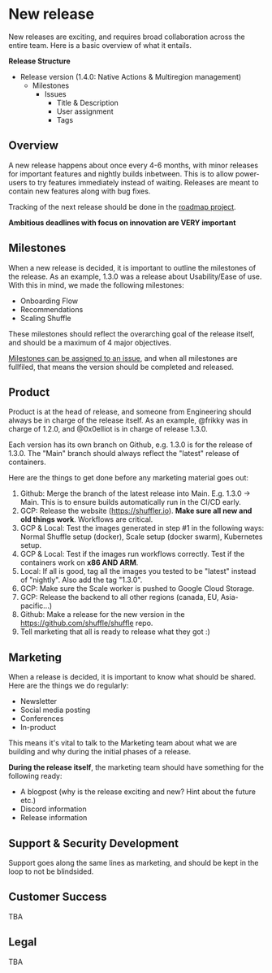 # New release
New releases are exciting, and requires broad collaboration across the entire team. Here is a basic overview of what it entails.

**Release Structure**
* Release version (1.4.0: Native Actions & Multiregion management)
  * Milestones
    * Issues
      * Title & Description
      * User assignment
      * Tags

## Overview
A new release happens about once every 4-6 months, with minor releases for important features and nightly builds inbetween. This is to allow power-users to try features immediately instead of waiting. 
Releases are meant to contain new features along with bug fixes. 

Tracking of the next release should be done in the [roadmap project](https://github.com/orgs/Shuffle/projects/8). 

**Ambitious deadlines with focus on innovation are VERY important**

## Milestones
When a new release is decided, it is important to outline the milestones of the release. As an example, 1.3.0 was a release about Usability/Ease of use. 
With this in mind, we made the following milestones:

- Onboarding Flow
- Recommendations
- Scaling Shuffle

These milestones should reflect the overarching goal of the release itself, and should be a maximum of 4 major objectives. 

[Milestones can be assigned to an issue](https://github.com/Shuffle/Shuffle/milestones), and when all milestones are fullfiled, that means the version should be completed and released.

## Product
Product is at the head of release, and someone from Engineering should always be in charge of the release itself. As an example, @frikky was in charge of 1.2.0, and @0x0elliot is in charge of release 1.3.0.

Each version has its own branch on Github, e.g. 1.3.0 is for the release of 1.3.0. The "Main" branch should always reflect the "latest" release of containers.

Here are the things to get done before any marketing material goes out:
1. Github: Merge the branch of the latest release into Main. E.g. 1.3.0 -> Main. This is to ensure builds automatically run in the CI/CD early.
2. GCP: Release the website (https://shuffler.io). **Make sure all new and old things work**. Workflows are critical.
3. GCP & Local: Test the images generated in step #1 in the following ways: Normal Shuffle setup (docker), Scale setup (docker swarm), Kubernetes setup.
4. GCP & Local: Test if the images run workflows correctly. Test if the containers work on **x86 AND ARM**. 
5. Local: If all is good, tag all the images you tested to be "latest" instead of "nightly". Also add the tag "1.3.0".
6. GCP: Make sure the Scale worker is pushed to Google Cloud Storage. 
7. GCP: Release the backend to all other regions (canada, EU, Asia-pacific...)
8. Github: Make a release for the new version in the https://github.com/shuffle/shuffle repo. 
9. Tell marketing that all is ready to release what they got :)

## Marketing
When a release is decided, it is important to know what should be shared. Here are the things we do regularly:

- Newsletter
- Social media posting
- Conferences
- In-product

This means it's vital to talk to the Marketing team about what we are building and why during the initial phases of a release. 

**During the release itself**, the marketing team should have something for the following ready:
- A blogpost (why is the release exciting and new? Hint about the future etc.)
- Discord information
- Release information

## Support & Security Development
Support goes along the same lines as marketing, and should be kept in the loop to not be blindsided.

## Customer Success
TBA

## Legal
TBA




